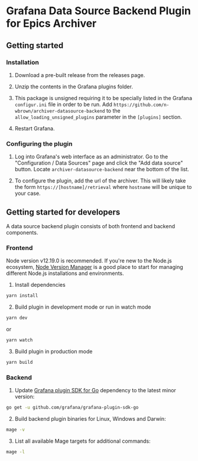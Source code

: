 # Grafana Data Source Backend Plugin for Epics Archiver


## Getting started

### Installation 

1. Download a pre-built release from the releases page.

2. Unzip the contents in the Grafana plugins folder.

3. This package is unsigned requiring it to be specially listed in the Grafana `configur.ini` file in order to be run. Add `https://github.com/n-wbrown/archiver-datasource-backend` to the `allow_loading_unsigned_plugins` parameter in the `[plugins]` section.

4. Restart Grafana.

### Configuring the plugin

1. Log into Grafana's web interface as an administrator. Go to the "Configuration / Data Sources" page and click the "Add data source" button. Locate `archiver-datasource-backend` near the bottom of the list. 

2. To configure the plugin, add the url of the archiver. This will likely take the form `https://[hostname]/retrieval` where `hostname` will be unique to your case. 

## Getting started for developers

A data source backend plugin consists of both frontend and backend components.

### Frontend

Node version v12.19.0 is recommended. If you're new to the Node.js ecosystem, [Node Version Manager](https://github.com/nvm-sh/nvm) is a good place to start for managing different Node.js installations and environments. 


1. Install dependencies
```BASH
yarn install
```

2. Build plugin in development mode or run in watch mode
```BASH
yarn dev
```
or
```BASH
yarn watch
```
3. Build plugin in production mode
```BASH
yarn build
```

### Backend

1. Update [Grafana plugin SDK for Go](https://grafana.com/docs/grafana/latest/developers/plugins/backend/grafana-plugin-sdk-for-go/) dependency to the latest minor version:

```bash
go get -u github.com/grafana/grafana-plugin-sdk-go
```

2. Build backend plugin binaries for Linux, Windows and Darwin:
```BASH
mage -v
```

3. List all available Mage targets for additional commands:
```BASH
mage -l
```
